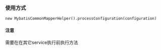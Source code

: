 ### 使用方式
```
new MybatisCommonMapperHelper().processConfiguration(configuration)
```

#### 注意
需要在在其它service执行前执行方法